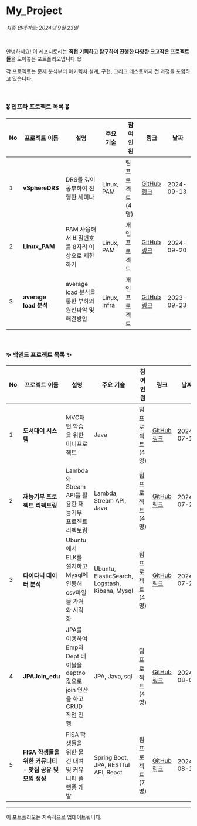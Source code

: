 # My_Project

*최종 업데이트: 2024년 9월 23일*

<br>

안녕하세요! 이 레포지토리는 **직접 기획하고 탐구하며 진행한 다양한 크고작은 프로젝트들**을 모아놓은 포트폴리오입니다.😊 <br>

각 프로젝트는 문제 분석부터 아키텍처 설계, 구현, 그리고 테스트까지 전 과정을 포함하고 있습니다. 

<br>

### 🎖️ 인프라 프로젝트 목록 🎖️

| No | 프로젝트 이름 | 설명 | 주요 기술 | 참여<br> 인원 | 링크 | 날짜 |
|----|---------------|------|-----------|----------|------|------|
| 1  | **vSphereDRS** | DRS를 깊이 공부하여 진행한 세미나 | Linux, PAM | 팀 프로젝트 (4명) | [GitHub 링크]([https://github.com/jeonguk0201/Linux_PAM](https://github.com/WooriFISA-VMware/vSphereDRS)) | 2024-09-13 |
| 2  | **Linux_PAM** | PAM 사용해서 비밀번호를 8자리 이상으로 제한하기 | Linux, PAM | 개인 프로젝트 | [GitHub 링크](https://github.com/jeonguk0201/Linux_PAM) | 2024-09-20 |
| 3  | **average load 분석** | average load 분석을 통한 부하의 원인파악 및 해결방안 | Linux, Infra | 개인 프로젝트 | [GitHub 링크](https://github.com/jeonguk0201/Average-Load-in-Linux) | 2023-09-23 |


<br>

### ✨ 백엔드 프로젝트 목록 ✨

| No | 프로젝트 이름 | 설명 | 주요 기술 | 참여<br> 인원 | 링크 | 날짜 |
|----|---------------|------|-----------|----------|------|------|
| 1  | **도서대여 시스템** | MVC패턴 학습을 위한 미니프로젝트 | Java | 팀 프로젝트 (4명) | [GitHub 링크](https://github.com/jeonguk0201/woori-fisa3) | 2024-07-12 |
| 2  | **재능기부 프로젝트 리펙토링** | Lambda와 Stream API를 활용한 재능기부 프로젝트 리펙토링 | Lambda, Stream API, Java | 팀 프로젝트 (4명) | [GitHub 링크](https://github.com/jeonguk0201/fisa3_Java_Refectoring) | 2024-07-23 |
| 3  | **타이타닉 데이터 분석** | Ubuntu에서 ELK를 설치하고 Mysql에 연동해 csv파일을 가져와 시각화 | Ubuntu, ElasticSearch, Logstash, Kibana, Mysql | 팀 프로젝트 (4명) | [GitHub 링크](https://github.com/jeonguk0201/fisa3_ELK_MySQL) | 2024-07-26 |
| 4  | **JPAJoin_edu** | JPA를 이용하여 Emp와 Dept 테이블을 deptno 값으로 join 연산을 하고 CRUD 작업 진행 | JPA, Java, sql | 팀 프로젝트 (4명) | [GitHub 링크](https://github.com/jeonguk0201/JPAJoin_edu) | 2024-08-01 |
| 5  | **FISA 학생들을 위한 커뮤니티 - 맛집 공유 및 모임 생성** | FISA 학생들을 위한 물건 대여 및 커뮤니티 플랫폼 개발 | Spring Boot, JPA, RESTful API, React | 팀 프로젝트 (7명) | [GitHub 링크](https://github.com/yuwankang/FISA-Land) | 2024-08-16 |
---

이 포트폴리오는 지속적으로 업데이트됩니다.
